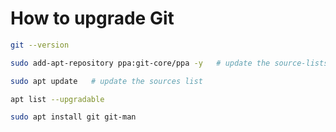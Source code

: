# How to upgrade Git

```bash
git --version

sudo add-apt-repository ppa:git-core/ppa -y   # update the source-lists

sudo apt update   # update the sources list

apt list --upgradable

sudo apt install git git-man
```
